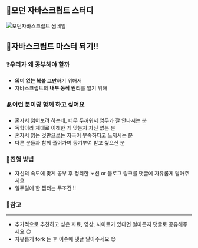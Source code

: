 ## 🦎모던  자바스크립트 스터디
![모던자바스크립트 썸네일](https://user-images.githubusercontent.com/101804857/183249087-af6d3949-2eb6-4f83-80e3-1d212ad06dc7.png)


##  🥇자바스크립트 마스터 되기!!
### ❓우리가 왜 공부해야 할까
- **의미 없는 복붙 그만**하기 위해서
- 자바스크립트의 **내부 동작 원리**를 알기 위해

### 🫂이런 분이랑 함께 하고 싶어요
- 혼자서 읽어보려 하는데, 너무 두꺼워서 엄두가 잘 안나시는 분
- 독학이라 제대로 이해한 게 맞는지 자신 없는 분
- 혼자서 읽는 것만으로는 자극이 부족하다고 느끼시는 분
- 다른 분들과 함께 풀어가며 동기부여 받고 싶으신 분

### 📝진행 방법
- 자신의 속도에 맞게 공부 후 정리한 노션 or 블로그 링크를 댓글에 자유롭게 달아주세요
- 일주일에 한 챕터는 무조건 !!

### 🔔참고
---
- 추가적으로 추천하고 싶은 자료, 영상, 사이트가 있다면 얼마든지 댓글로 공유해주세요 😊
- 자유롭게 fork 뜬 후 이슈에 댓글 달아주세요 😊
